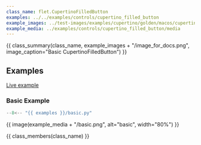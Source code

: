 ```yaml
---
class_name: flet.CupertinoFilledButton
examples: ../../examples/controls/cupertino_filled_button
example_images: ../test-images/examples/cupertino/golden/macos/cupertino_filled_button
example_media: ../examples/controls/cupertino_filled_button/media
---
```


{{ class_summary(class_name, example_images + "/image_for_docs.png", image_caption="Basic CupertinoFilledButton") }}

## Examples

[Live example](https://flet-controls-gallery.fly.dev/buttons/cupertinofilledbutton)

### Basic Example

```python
--8<-- "{{ examples }}/basic.py"
```

{{ image(example_media + "/basic.png", alt="basic", width="80%") }}


{{ class_members(class_name) }}
